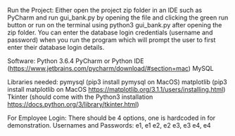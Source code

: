 Run the Project:
Either open the project zip folder in an IDE such as PyCharm and run gui_bank.py by opening the file and clicking the 
green run button or run on the terminal using python3 gui_bank.py after opening the zip folder. You can enter the 
database login credentials (username and password) when you run the program which will prompt the user to first enter 
their database login details.

Software:
Python 3.6.4
PyCharm or Python IDE (https://www.jetbrains.com/pycharm/download/#section=mac) 
MySQL

Libraries needed:
pymysql (pip3 install pymysql on MacOS)
matplotlib (pip3 install matplotlib on MacOS https://matplotlib.org/3.1.1/users/installing.html)
Tkinter (should come with the Python3 installation https://docs.python.org/3/library/tkinter.html)

For Employee Login:
There should be 4 options, one is hardcoded in for demonstration.
Usernames and Passwords:
e1, e1
e2, e2
e3, e3
e4, e4
